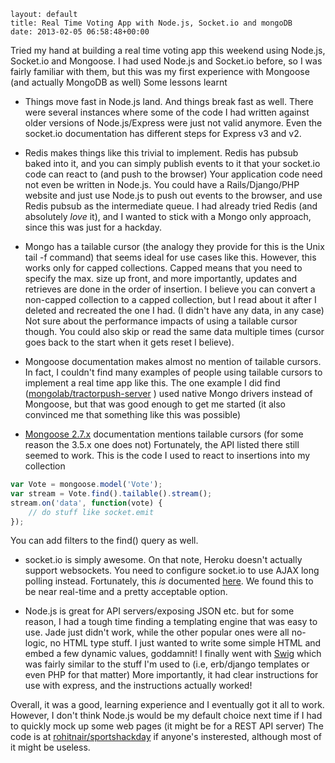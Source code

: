 ```
layout: default
title: Real Time Voting App with Node.js, Socket.io and mongoDB
date: 2013-02-05 06:58:48+00:00
```

Tried my hand at building a real time voting app this weekend using Node.js, Socket.io and Mongoose. I had used Node.js and Socket.io before, so I was fairly familiar with them, but this was my first experience with Mongoose (and actually MongoDB as well) Some lessons learnt



	
  * Things move fast in Node.js land. And things break fast as well. There were several instances where some of the code I had written against older versions of Node.js/Express were just not valid anymore. Even the socket.io documentation has different steps for Express v3 and v2. 


	
  * Redis makes things like this trivial to implement. Redis has pubsub baked into it, and you can simply publish events to it that your socket.io code can react to (and push to the browser) Your application code need not even be written in Node.js. You could have a Rails/Django/PHP website and just use Node.js to push out events to the browser, and use Redis pubsub as the intermediate queue. I had already tried Redis (and absolutely *love* it), and I wanted to stick with a Mongo only approach, since this was just for a hackday.


	
  * Mongo has a tailable cursor (the analogy they provide for this is the Unix tail -f command) that seems ideal for use cases like this. However, this works only for capped collections. Capped means that you need to specify the max. size up front, and more importantly, updates and retrieves are done in the order of insertion. I believe you can convert a non-capped collection to a capped collection, but I read about it after I deleted and recreated the one I had. (I didn't have any data, in any case) Not sure about the performance impacts of using a tailable cursor though. You could also skip or read the same data multiple times (cursor goes back to the start when it gets reset I believe).

	
  * Mongoose documentation makes almost no mention of tailable cursors. In fact, I couldn't find many examples of people using tailable cursors to implement a real time app like this. The one example I did find ([mongolab/tractorpush-server](https://github.com/mongolab/tractorpush-server/blob/master/app.js) ) used native Mongo drivers instead of Mongoose, but that was good enough to get me started (it also convinced me that something like this was possible)


	
  * [Mongoose 2.7.x](http://mongoosejs.com/docs/2.7.x/docs/query.html) documentation mentions tailable cursors (for some reason the 3.5.x one does not) Fortunately, the API listed there still seemed to work. This is the code I used to react to insertions into my collection 
```javascript
var Vote = mongoose.model('Vote');
var stream = Vote.find().tailable().stream();
stream.on('data', function(vote) {
    // do stuff like socket.emit
});
```
You can add filters to the find() query as well. 


	
  * socket.io is simply awesome. On that note, Heroku doesn't actually support websockets. You need to configure socket.io to use AJAX long polling instead. Fortunately, this *is* documented [here](https://devcenter.heroku.com/articles/using-socket-io-with-node-js-on-heroku). We found this to be near real-time and a pretty acceptable option.


	
  * Node.js is great for API servers/exposing JSON etc. but for some reason, I had a tough time finding a templating engine that was easy to use. Jade just didn't work, while the other popular ones were all no-logic, no HTML type stuff. I just wanted to write some simple HTML and embed a few dynamic values, goddamnit! I finally went with [Swig](http://paularmstrong.github.com/swig/) which was fairly similar to the stuff I'm used to (i.e, erb/django templates or even PHP for that matter) More importantly, it had clear instructions for use with express, and the instructions actually worked!



Overall, it was a good, learning experience and I eventually got it all to work. However, I don't think Node.js would be my default choice next time if I had to quickly mock up some web pages (it might be for a REST API server) The code is at [rohitnair/sportshackday](https://github.com/rohitnair/sportshackday) if anyone's insterested, although most of it might be useless. 
 
